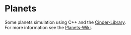 # Planets
Some planets simulation using C++ and the <a href="https://libcinder.org">Cinder-Library</a>.      
For more information see the <a href="https://github.com/Klappergebiss/Planets/wiki/General-Info-about-Planets">Planets-Wiki</a>.      

